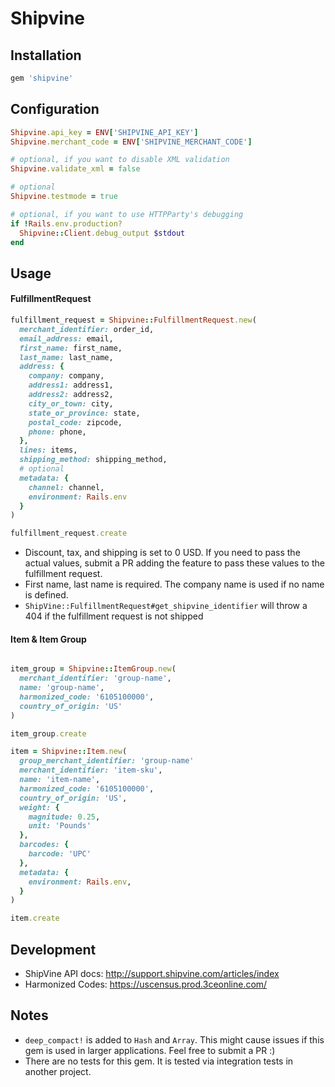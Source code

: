 # Shipvine

## Installation

```ruby
gem 'shipvine'
```

## Configuration

```ruby
Shipvine.api_key = ENV['SHIPVINE_API_KEY']
Shipvine.merchant_code = ENV['SHIPVINE_MERCHANT_CODE']

# optional, if you want to disable XML validation
Shipvine.validate_xml = false

# optional
Shipvine.testmode = true

# optional, if you want to use HTTPParty's debugging
if !Rails.env.production?
  Shipvine::Client.debug_output $stdout
end

```

## Usage

#### FulfillmentRequest

```ruby
fulfillment_request = Shipvine::FulfillmentRequest.new(
  merchant_identifier: order_id,
  email_address: email,
  first_name: first_name,
  last_name: last_name,
  address: {
    company: company,
    address1: address1,
    address2: address2,
    city_or_town: city,
    state_or_province: state,
    postal_code: zipcode,
    phone: phone,
  },
  lines: items,
  shipping_method: shipping_method,
  # optional
  metadata: {
    channel: channel,
    environment: Rails.env
  }
)

fulfillment_request.create
```

* Discount, tax, and shipping is set to 0 USD. If you need to pass the actual values, submit a PR adding the feature to pass these values to the fulfillment request.
* First name, last name is required. The company name is used if no name is defined.
* `ShipVine::FulfillmentRequest#get_shipvine_identifier` will throw a 404 if the fulfillment request is not shipped

#### Item & Item Group

```ruby

item_group = Shipvine::ItemGroup.new(
  merchant_identifier: 'group-name',
  name: 'group-name',
  harmonized_code: '6105100000',
  country_of_origin: 'US'
)

item_group.create

item = Shipvine::Item.new(
  group_merchant_identifier: 'group-name'
  merchant_identifier: 'item-sku',
  name: 'item-name',
  harmonized_code: '6105100000',
  country_of_origin: 'US',
  weight: {
    magnitude: 0.25,
    unit: 'Pounds'
  },
  barcodes: {
    barcode: 'UPC'
  },
  metadata: {
    environment: Rails.env,
  }
)

item.create
```

## Development

* ShipVine API docs: http://support.shipvine.com/articles/index
* Harmonized Codes: https://uscensus.prod.3ceonline.com/

## Notes

* `deep_compact!` is added to `Hash` and `Array`. This might cause issues if this gem is used in larger applications. Feel free to submit a PR :)
* There are no tests for this gem. It is tested via integration tests in another project.
